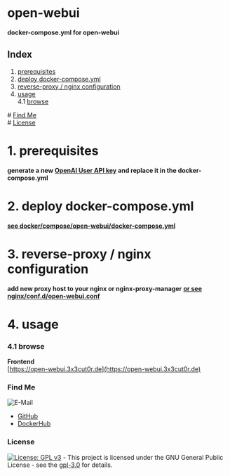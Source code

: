 # open-webui

**docker-compose.yml for open-webui**

## Index

1. [prerequisites](#prerequisites)
2. [deploy docker-compose.yml](#deploy)
3. [reverse-proxy / nginx configuration](#reverse-proxy)
4. [usage](#usage)  
   4.1 [browse](#browse)

\# [Find Me](#findme)  
\# [License](#license)

# 1. prerequisites <a name="prerequisites"></a>

**generate a new [OpenAI User API key](https://platform.openai.com/settings/profile?tab=api-keys) and replace it in the docker-compose.yml**

# 2. deploy docker-compose.yml <a name="deploy"></a>

**[see docker/compose/open-webui/docker-compose.yml](https://github.com/3x3cut0r/vps/blob/main/docker/compose/open-webui/docker-compose.yml)**

# 3. reverse-proxy / nginx configuration <a name="reverse-proxy"></a>

**add new proxy host to your nginx or nginx-proxy-manager**
**[or see nginx/conf.d/open-webui.conf](https://github.com/3x3cut0r/vps/blob/main/nginx/conf.d/open-webui.conf)**

# 4. usage <a name="usage"></a>

### 4.1 browse <a name="browse"></a>

**Frontend**  
[https://open-webui.3x3cut0r.de](https://open-webui.3x3cut0r.de)

### Find Me <a name="findme"></a>

![E-Mail](https://img.shields.io/badge/E--Mail-executor55%40gmx.de-red)

- [GitHub](https://github.com/3x3cut0r)
- [DockerHub](https://hub.docker.com/u/3x3cut0r)

### License <a name="license"></a>

[![License: GPL v3](https://img.shields.io/badge/License-GPLv3-blue.svg)](https://www.gnu.org/licenses/gpl-3.0) - This project is licensed under the GNU General Public License - see the [gpl-3.0](https://www.gnu.org/licenses/gpl-3.0.en.html) for details.

